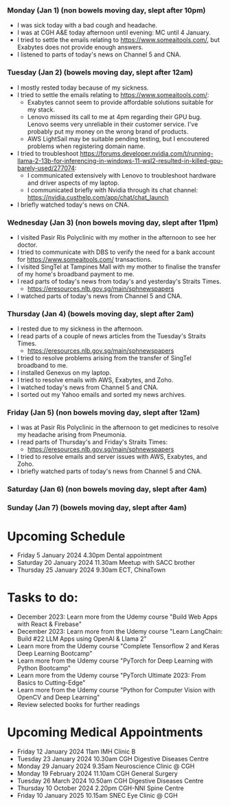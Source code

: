 ### Monday (Jan 1) (non bowels moving day, slept after 10pm)
- I was sick today with a bad cough and headache.
- I was at CGH A&E today afternoon until evening: MC until 4 January.
- I tried to settle the emails relating to https://www.someaitools.com/, but Exabytes does not provide enough answers.
- I listened to parts of today's news on Channel 5 and CNA.

### Tuesday (Jan 2) (bowels moving day, slept after 12am)
- I mostly rested today because of my sickness.
- I tried to settle the emails relating to https://www.someaitools.com/:
    - Exabytes cannot seem to provide affordable solutions suitable for my stack.
    - Lenovo missed its call to me at 4pm regarding their GPU bug.  Lenovo seems very unreliable in their customer service.  I've probably put my money on the wrong brand of products.
    - AWS LightSail may be suitable pending testing, but I encoutered problems when registering domain name.
- I tried to troubleshoot https://forums.developer.nvidia.com/t/running-llama-2-13b-for-inferencing-in-windows-11-wsl2-resulted-in-killed-gpu-barely-used/277074:
    - I communicated extensively with Lenovo to troubleshoot hardware and driver aspects of my laptop.
    - I communicated briefly with Nvidia through its chat channel: https://nvidia.custhelp.com/app/chat/chat_launch
- I briefly watched today's news on CNA.

### Wednesday (Jan 3) (non bowels moving day, slept after 11pm)
- I visited Pasir Ris Polyclinic with my mother in the afternoon to see her doctor.
- I tried to communicate with DBS to verify the need for a bank account for https://www.someaitools.com/ transactions.
- I visited SingTel at Tampines Mall with my mother to finalise the transfer of my home's broadband payment to me.
- I read parts of today's news from today's and yesterday's Straits Times.
    - https://eresources.nlb.gov.sg/main/sphnewspapers
- I watched parts of today's news from Channel 5 and CNA.

### Thursday (Jan 4) (bowels moving day, slept after 2am)
- I rested due to my sickness in the afternoon.
- I read parts of a couple of news articles from the Tuesday's Straits Times.
    - https://eresources.nlb.gov.sg/main/sphnewspapers
- I tried to resolve problems arising from the transfer of SingTel broadband to me.
- I installed Genexus on my laptop.
- I tried to resolve emails with AWS, Exabytes, and Zoho.
- I watched today's news from Channel 5 and CNA.
- I sorted out my Yahoo emails and sorted my news archives.

### Friday (Jan 5) (non bowels moving day, slept after 12am)
- I was at Pasir Ris Polyclinic in the afternoon to get medicines to resolve my headache arising from Pneumonia.
- I read parts of Thursday's and Friday's Straits Times:
    - https://eresources.nlb.gov.sg/main/sphnewspapers
- I tried to resolve emails and server issues with AWS, Exabytes, and Zoho.
- I briefly watched parts of today's news from Channel 5 and CNA.

### Saturday (Jan 6) (non bowels moving day, slept after 4am)


### Sunday (Jan 7) (bowels moving day, slept after 4am)



# Upcoming Schedule
- Friday 5 January 2024 4.30pm Dental appointment
- Saturday 20 January 2024 11.30am Meetup with SACC brother
- Thursday 25 January 2024 9.30am ECT, ChinaTown

# Tasks to do:
- December 2023: Learn more from the Udemy course "Build Web Apps with React & Firebase"
- December 2023: Learn more from the Udemy course "Learn LangChain: Build #22 LLM Apps using OpenAI & Llama 2"
- Learn more from the Udemy course "Complete Tensorflow 2 and Keras Deep Learning Bootcamp"
- Learn more from the Udemy course "PyTorch for Deep Learning with Python Bootcamp"
- Learn more from the Udemy course "PyTorch Ultimate 2023: From Basics to Cutting-Edge"
- Learn more from the Udemy course "Python for Computer Vision with OpenCV and Deep Learning"
- Review selected books for further readings

# Upcoming Medical Appointments
- Friday 12 January 2024 11am IMH Clinic B
- Tuesday 23 January 2024 10.30am CGH Digestive Diseases Centre
- Monday 29 January 2024 9.35am Neuroscience Clinic @ CGH
- Monday 19 February 2024 11.10am CGH General Surgery
- Tuesday 26 March 2024 10.50am CGH Digestive Diseases Centre
- Thursday 10 October 2024 2.20pm CGH-NNI Spine Centre
- Friday 10 January 2025 10.15am SNEC Eye Clinic @ CGH